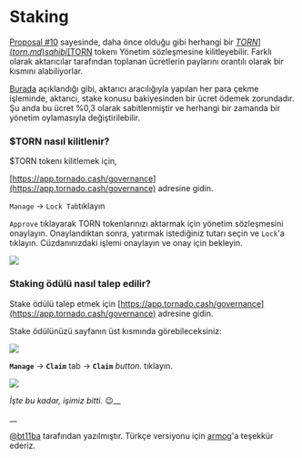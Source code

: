 # Staking

[Proposal #10](https://tornadocash.eth.link/governance/10) sayesinde, daha önce olduğu gibi herhangi bir [$TORN](torn.md) sahibi [$TORN](torn.md) tokenı Yönetim sözleşmesine kilitleyebilir. Farklı olarak aktarıcılar tarafından toplanan ücretlerin paylarını orantılı olarak bir kısmını alabiliyorlar.

[Burada](https://torn.community/t/proposal-relayer-registry-setting-parameters-after-audit/2134) açıklandığı gibi, aktarıcı aracılığıyla yapılan her para çekme işleminde, aktarıcı, stake konusu bakiyesinden bir ücret ödemek zorundadır. Şu anda bu ücret %0,3 olarak sabitlenmiştir ve herhangi bir zamanda bir yönetim oylamasıyla değiştirilebilir.

### $TORN nasıl kilitlenir?

$TORN tokenı kilitlemek için,

[https://app.tornado.cash/governance](https://app.tornado.cash/governance) adresine gidin.

`Manage` -> `Lock Tab`tıklayın

`Approve` tıklayarak TORN tokenlarınızı aktarmak için yönetim sözleşmesini onaylayın. Onaylandıktan sonra, yatırmak istediğiniz tutarı seçin ve `Lock`'a tıklayın. Cüzdanınızdaki işlemi onaylayın ve onay için bekleyin.

![](../.gitbook/assets/c05e5a1813edad280544b627b24002dc8d5adcf2.png)

### Staking ödülü nasıl talep edilir?

Stake ödülü talep etmek için [https://app.tornado.cash/governance](https://app.tornado.cash/governance) adresine gidin.

Stake ödülünüzü sayfanın üst kısmında görebileceksiniz:

![](../.gitbook/assets/head.png)

**`Manage`** -> **`Claim`** tab -> **`Claim`** _button._ tıklayın.

![](<../.gitbook/assets/claim (1).png>)

_İşte bu kadar, işimiz bitti._ :wink:__

__

[@bt11ba](https://torn.community/u/bt11ba/) tarafından yazılmıştır. Türkçe versiyonu için [armog](https://twitter.com/armogedd0n)'a teşekkür ederiz.

